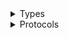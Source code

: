 <details>
<summary>Types</summary>

  - [ServiceCatalogAppRegistryClient](/aws-sdk-swift/reference/0.x/AWSServiceCatalogAppRegistry/ServiceCatalogAppRegistryClient)
  - [ServiceCatalogAppRegistryClient.ServiceCatalogAppRegistryClientConfiguration](/aws-sdk-swift/reference/0.x/AWSServiceCatalogAppRegistry/ServiceCatalogAppRegistryClient.ServiceCatalogAppRegistryClientConfiguration)
  - [ServiceCatalogAppRegistryClientLogHandlerFactory](/aws-sdk-swift/reference/0.x/AWSServiceCatalogAppRegistry/ServiceCatalogAppRegistryClientLogHandlerFactory)
  - [ServiceCatalogAppRegistryClientTypes](/aws-sdk-swift/reference/0.x/AWSServiceCatalogAppRegistry/ServiceCatalogAppRegistryClientTypes)

</details>

<details>
<summary>Protocols</summary>

  - [ServiceCatalogAppRegistryClientProtocol](/aws-sdk-swift/reference/0.x/AWSServiceCatalogAppRegistry/ServiceCatalogAppRegistryClientProtocol)

</details>
